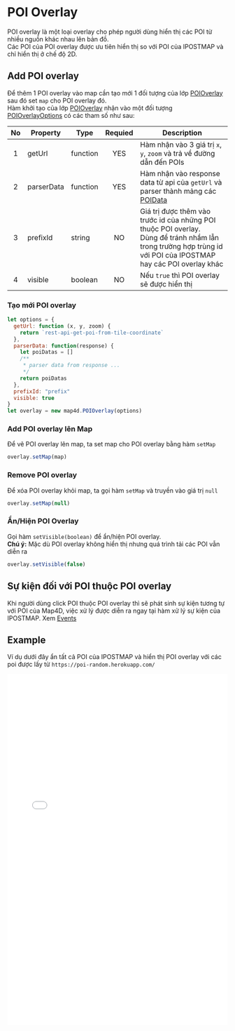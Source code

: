 # POI Overlay

POI overlay là một loại overlay cho phép người dùng hiển thị các POI từ nhiều nguồn khác nhau lên bản đồ.  
Các POI của POI overlay được ưu tiên hiển thị so với POI của IPOSTMAP và chỉ hiển thị ở chế độ 2D.

## Add POI overlay

Để thêm 1 POI overlay vào map cần tạo mới 1 đối tượng của lớp [POIOverlay](/ipostmap-map/web/v1.0/reference/poi-overlay.md?id=poioverlay-class) sau đó set `map` cho POI overlay đó.  
Hàm khởi tạo của lớp [POIOverlay](/ipostmap-map/web/v1.0/reference/poi-overlay.md?id=poioverlay-class) nhận vào một đối tượng [POIOverlayOptions](/ipostmap-map/web/v1.0/reference/poi-overlay.md?id=poioverlayoptions-interface) có các tham số như sau:

| No | Property   | Type     | Requied | Description                                                                                                                                                    |
|:--:|------------|----------|:-------:|----------------------------------------------------------------------------------------------------------------------------------------------------------------|
|  1 | getUrl     | function |   YES   | Hàm nhận vào 3 giá trị `x`, `y`, `zoom` và trả về đường dẫn đến POIs                                                                                           |
|  2 | parserData | function |   YES   | Hàm nhận vào response data từ api của `getUrl` và parser thành mảng các [POIData](/ipostmap-map/web/v1.0/reference/poi-overlay.md?id=poidata-interface)                                 |
|  3 | prefixId   | string   |    NO   | Giá trị được thêm vào trước id của những POI thuộc POI overlay.<br>Dùng để tránh nhầm lẫn trong trường hợp trùng id với POI của IPOSTMAP hay các POI overlay khác |
|  4 | visible    | boolean  |    NO   | Nếu `true` thì POI overlay sẽ được hiển thị                                                                                                                    |


### Tạo mới POI overlay

```js
let options = {
  getUrl: function (x, y, zoom) {
    return `rest-api-get-poi-from-tile-coordinate`
  },
  parserData: function(response) {
    let poiDatas = []
    /**
     * parser data from response ...
     */
    return poiDatas
  },
  prefixId: "prefix"
  visible: true
}
let overlay = new map4d.POIOverlay(options)
```

### Add POI overlay lên Map

Để vẽ POI overlay lên map, ta set map cho POI overlay bằng hàm `setMap`

```js
overlay.setMap(map)
```

### Remove POI overlay

Để xóa POI overlay khỏi map, ta gọi hàm `setMap` và truyền vào giá trị `null`

```js
overlay.setMap(null)
```

### Ẩn/Hiện POI Overlay

Gọi hàm `setVisible(boolean)` để ẩn/hiện POI overlay.  
**Chú ý:** Mặc dù POI overlay không hiển thị nhưng quá trình tải các POI vẫn diễn ra

```js
overlay.setVisible(false)
```

## Sự kiện đối với POI thuộc POI overlay

Khi người dùng click POI thuộc POI overlay thì sẽ phát sinh sự kiện tương tự với POI của Map4D, việc xử lý được diễn ra ngay tại hàm xử lý sự kiện của IPOSTMAP. Xem [Events](/ipostmap-map/web/v1.0/guides/map-events.md)

## Example

Ví dụ dưới đây ẩn tất cả POI của IPOSTMAP và hiển thị POI overlay với các poi được lấy từ `https://poi-random.herokuapp.com/`

<iframe width="100%" height="800" src="//jsfiddle.net/huydang/w1qhzonk/embedded/" allowfullscreen="allowfullscreen" allowpaymentrequest frameborder="0"></iframe>
